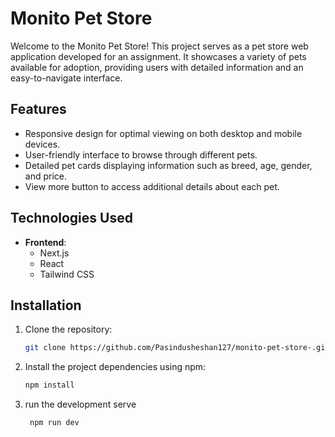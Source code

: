 # Monito Pet Store

Welcome to the Monito Pet Store! This project serves as a pet store web application developed for an assignment. It showcases a variety of pets available for adoption, providing users with detailed information and an easy-to-navigate interface.

## Features
- Responsive design for optimal viewing on both desktop and mobile devices.
- User-friendly interface to browse through different pets.
- Detailed pet cards displaying information such as breed, age, gender, and price.
- View more button to access additional details about each pet.

## Technologies Used
- **Frontend**: 
  - Next.js
  - React
  - Tailwind CSS
 
## Installation
1. Clone the repository:
   ```bash
   git clone https://github.com/Pasindusheshan127/monito-pet-store-.git

2. Install the project dependencies using npm:

   ```bash
   npm install
   ```

 3. run the development serve

    ```bash
     npm run dev
    ```


